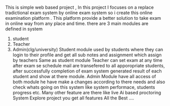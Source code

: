 This is simple web based project ,
 In this project I focuses on a replace tradictional exam system by online exam system so i create this online examination platform .
This platform provide a better solution to take exam in online way from any place and time.
there are 3 main modules are defined in system 
1. student
2. Teacher
3. Admin(clg/university)
Student module used by students where they can login to their profile and get all sub notes and assignment which assign by teachers
Same as student module Teacher can set exam at any time after exam se schedule mail are transefered to all apporopriate students,
 after successfully completion of exam  system generated result of each student and show  at there module.
Admin Module have all access of both module he have make a changes according to there needs and also check whats going on this system like system performace, students progress etc.
Many other feature are there like live Ai based proctoring System
Explore project you get all features
All the Best .... 

